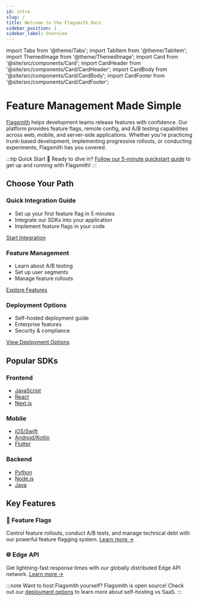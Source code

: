 ```yaml
---
id: intro
slug: /
title: Welcome to the Flagsmith Docs
sidebar_position: 1
sidebar_label: Overview
---
```


import Tabs from '@theme/Tabs';
import TabItem from '@theme/TabItem';
import ThemedImage from '@theme/ThemedImage';
import Card from '@site/src/components/Card';
import CardHeader from '@site/src/components/Card/CardHeader';
import CardBody from '@site/src/components/Card/CardBody';
import CardFooter from '@site/src/components/Card/CardFooter';

# Feature Management Made Simple

[Flagsmith](https://flagsmith.com/) helps development teams release features with confidence. Our platform provides feature flags, remote config, and A/B testing capabilities across web, mobile, and server-side applications. Whether you're practicing trunk-based development, implementing progressive rollouts, or conducting experiments, Flagsmith has you covered.

:::tip Quick Start
🚀 Ready to dive in? [Follow our 5-minute quickstart guide](quickstart.md) to get up and running with Flagsmith!
:::

## Choose Your Path

<Tabs>
  <TabItem value="developer" label="🛠️ I'm a Developer" default>
    <Card>
      <CardHeader>
        <h3>Quick Integration Guide</h3>
      </CardHeader>
      <CardBody>
        <ul>
          <li>Set up your first feature flag in 5 minutes</li>
          <li>Integrate our SDKs into your application</li>
          <li>Implement feature flags in your code</li>
        </ul>
      </CardBody>
      <CardFooter>
        <a className="button button--primary button--sm" href="/quickstart">
          Start Integration
        </a>
      </CardFooter>
    </Card>
  </TabItem>
  <TabItem value="manager" label="👥 I'm a Product Manager">
    <Card>
      <CardHeader>
        <h3>Feature Management</h3>
      </CardHeader>
      <CardBody>
        <ul>
          <li>Learn about A/B testing</li>
          <li>Set up user segments</li>
          <li>Manage feature rollouts</li>
        </ul>
      </CardBody>
      <CardFooter>
        <a className="button button--primary button--sm" href="/advanced-use/ab-testing">
          Explore Features
        </a>
      </CardFooter>
    </Card>
  </TabItem>
  <TabItem value="admin" label="🔧 I'm a System Admin">
    <Card>
      <CardHeader>
        <h3>Deployment Options</h3>
      </CardHeader>
      <CardBody>
        <ul>
          <li>Self-hosted deployment guide</li>
          <li>Enterprise features</li>
          <li>Security & compliance</li>
        </ul>
      </CardBody>
      <CardFooter>
        <a className="button button--primary button--sm" href="/deployment">
          View Deployment Options
        </a>
      </CardFooter>
    </Card>
  </TabItem>
</Tabs>

## Popular SDKs

<div className="row">
  <div className="col col--4">
    <Card>
      <CardHeader>
        <h3>Frontend</h3>
      </CardHeader>
      <CardBody>
        <ul>
          <li><a href="/clients/javascript">JavaScript</a></li>
          <li><a href="/clients/react">React</a></li>
          <li><a href="/clients/next-ssr">Next.js</a></li>
        </ul>
      </CardBody>
    </Card>
  </div>
  <div className="col col--4">
    <Card>
      <CardHeader>
        <h3>Mobile</h3>
      </CardHeader>
      <CardBody>
        <ul>
          <li><a href="/clients/ios">iOS/Swift</a></li>
          <li><a href="/clients/android">Android/Kotlin</a></li>
          <li><a href="/clients/flutter">Flutter</a></li>
        </ul>
      </CardBody>
    </Card>
  </div>
  <div className="col col--4">
    <Card>
      <CardHeader>
        <h3>Backend</h3>
      </CardHeader>
      <CardBody>
        <ul>
          <li><a href="/clients/server-side?language=python">Python</a></li>
          <li><a href="/clients/server-side?language=nodejs">Node.js</a></li>
          <li><a href="/clients/server-side?language=java">Java</a></li>
        </ul>
      </CardBody>
    </Card>
  </div>
</div>

## Key Features

<div className="row">
  <div className="col col--6">
    <Card>
      <CardHeader>
        <h3>🎯 Feature Flags</h3>
      </CardHeader>
      <CardBody>
        Control feature rollouts, conduct A/B tests, and manage technical debt with our powerful feature flagging system.
      </CardBody>
      <CardFooter>
        <a href="/basic-features/managing-features">Learn more →</a>
      </CardFooter>
    </Card>
  </div>
  <div className="col col--6">
    <Card>
      <CardHeader>
        <h3>🌐 Edge API</h3>
      </CardHeader>
      <CardBody>
        Get lightning-fast response times with our globally distributed Edge API network.
      </CardBody>
      <CardFooter>
        <a href="/advanced-use/edge-api">Learn more →</a>
      </CardFooter>
    </Card>
  </div>
</div>

:::note Want to host Flagsmith yourself?
Flagsmith is open source! Check out our [deployment options](version-comparison.md) to learn more about self-hosting vs SaaS.
:::
